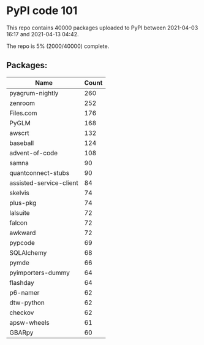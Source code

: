 # PyPI code 101

This repo contains 40000 packages uploaded to PyPI between 
2021-04-03 16:17 and 2021-04-13 04:42.

The repo is 5% (2000/40000) complete.

## Packages:

| Name  | Count |
| ----- | ----- |
| pyagrum-nightly | 260 |
| zenroom | 252 |
| Files.com | 176 |
| PyGLM | 168 |
| awscrt | 132 |
| baseball | 124 |
| advent-of-code | 108 |
| samna | 90 |
| quantconnect-stubs | 90 |
| assisted-service-client | 84 |
| skelvis | 74 |
| plus-pkg | 74 |
| lalsuite | 72 |
| falcon | 72 |
| awkward | 72 |
| pypcode | 69 |
| SQLAlchemy | 68 |
| pymde | 66 |
| pyimporters-dummy | 64 |
| flashday | 64 |
| p6-namer | 62 |
| dtw-python | 62 |
| checkov | 62 |
| apsw-wheels | 61 |
| GBARpy | 60 |



